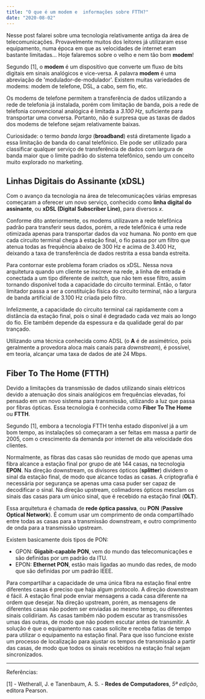 ```yaml
---
title: "O que é um modem e  informações sobre FTTH?"
date: "2020-08-02"
---
```


Nesse post falarei sobre uma tecnologia relativamente antiga da área de telecomunicações. Provavelmente muitos dos leitores já utilizaram esse equipamento, numa época em que as velocidades de internet eram bastante limitadas... Hoje falaremos sobre o velho e nem tão bom **modem**!

Segundo [1], o **modem** é um dispositivo que converte um fluxo de bits digitais em sinais analógicos e vice-versa. A palavra **modem** é uma abreviação de 'modulador-de-modulador'. Existem muitas variedades de modems: modem de telefone, DSL, a cabo, sem fio, etc.

Os modems de telefone permitem a transferência de dados utilizando a rede de telefonia já instalada, porém com limitação de banda, pois a rede de telefonia convencional analógica é limitada a *3.100 Hz*, suficiente para transportar uma conversa. Portanto, não é surpresa que as taxas de dados dos modems de telefone sejam relativamente baixas.

Curiosidade: o termo *banda larga* (**broadband**) está diretamente ligado a essa limitação de banda do canal telefônico. Ele pode ser utilizado para classificar qualquer serviço de transferência de dados com largura de banda maior que o limite padrão do sistema telefônico, sendo um conceito muito explorado no marketing.

## Linhas Digitais do Assinante (xDSL)

Com o avanço da tecnologia na área de telecomunicações várias empresas começaram a oferecer um novo serviço, conhecido como **linha digital do assinante**, ou **xDSL (Digital Subscriber Line)**, para diversos *x*.

Conforme dito anteriormente, os modems utilizavam a rede telefônica padrão para transferir seus dados, porém, a rede telefônica é uma rede otimizada apenas para transportar dados da voz humana. No ponto em que cada circuito terminal chega à estação final, o fio passa por um filtro que atenua todas as frequência abaixo de 300 Hz e acima de 3.400 Hz, deixando a taxa de transferência de dados restrita a essa banda estreita.

Para contornar este problema foram criados os xDSL. Nessa nova arquitetura quando um cliente se inscreve na rede, a linha de entrada é conectada a um tipo diferente de *switch*, que não tem esse filtro, assim tornando disponível toda a capacidade do circuito terminal. Então, o fator limitador passa a ser a constituição física do circuito terminal, não a largura de banda artificial de 3.100 Hz criada pelo filtro.

Infelizmente, a capacidade do circuito terminal cai rapidamente com a distância da estação final, pois o sinal é degradado cada vez mais ao longo do fio. Ele também depende da espessura e da qualidade geral do par trançado.

Utilizando uma técnica conhecida como ADSL (o **A** é de assimétrico, pois geralmente a provedora aloca mais canais para *downstream*), é possível, em teoria, alcançar uma taxa de dados de até 24 Mbps.

## Fiber To The Home (FTTH)

Devido a limitações da transmissão de dados utilizando sinais elétricos devido a atenuação dos sinais analógicos em frequências elevadas, foi pensado em um novo sistema para transmissão, utilizando a luz que passa por fibras ópticas. Essa tecnologia é conhecida como **Fiber To The Home** ou **FTTH**.

Segundo [1], embora a tecnologia FTTH tenha estado disponível já a um bom tempo, as instalações só começaram a ser feitas em massa a partir de 2005, com o crescimento da demanda por internet de alta velocidade dos clientes.

Normalmente, as fibras das casas são reunidas de modo que apenas uma fibra alcance a estação final por grupo de até 144 casas, na tecnologia **EPON**. Na direção downstream, os divisores ópticos (**splitter**) dividem o sinal da estação final, de modo que alcance todas as casas. A criptografia é necessária por segurança se apenas uma casa puder ser capaz de decodificar o sinal. Na direção upstream, colimadores ópticos mesclam os sinais das casas para um único sinal, que é recebido na estação final (**OLT**).

Essa arquitetura é chamada de **rede óptica passiva**, ou **PON** (**Passive Optical Network**). É comum usar um comprimento de onda compartilhado entre todas as casas para a transmissão downstream, e outro comprimento de onda para a transmissão upstream.

Existem basicamente dois tipos de PON:

- GPON: **Gigabit-capable PON**, vem do mundo das telecomunicações e são definidas por um padrão da ITU.
- EPON: **Ethernet PON**, estão mais ligadas ao mundo das redes, de modo que são definidas por um padrão IEEE.

Para compartilhar a capacidade de uma única fibra na estação final entre diferentes casas é preciso que haja algum protocolo. A direção downstream é fácil. A estação final pode enviar mensagens a cada casa diferente na ordem que desejar. Na direção upstream, porém, as mensagens de diferentes casas não podem ser enviadas ao mesmo tempo, ou diferentes sinais colidiriam. As casas também não podem escutar as transmissões umas das outras, de modo que não podem escutar antes de transmitir. A solução é que o equipamento nas casas solicite e receba fatias de tempo para utilizar o equipamento na estação final. Para que isso funcione existe um processo de localização para ajustar os tempos de transmissão a partir das casas, de modo que todos os sinais recebidos na estação fnal sejam sincronizados.


---
Referências:

[1] - Wetherall, J. e Tanenbaum, A. S. - **Redes de Computadores**, *5ª edição*, editora Pearson.